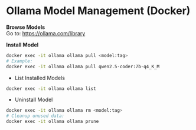 # Ollama Model Management (Docker)

**Browse Models**  
Go to: https://ollama.com/library

**Install Model**
```bash
docker exec -it ollama ollama pull <model:tag>
# Example:
docker exec -it ollama ollama pull qwen2.5-coder:7b-q4_K_M
```

- List Installed Models
```bash
docker exec -it ollama ollama list
```

- Uninstall Model
```bash
docker exec -it ollama ollama rm <model:tag>
# Cleanup unused data:
docker exec -it ollama ollama prune
```
